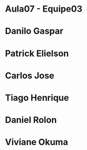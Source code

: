 # Aula07 - Equipe03
# Danilo Gaspar
# Patrick Elielson
# Carlos Jose
# Tiago Henrique
# Daniel Rolon 
# Viviane Okuma 